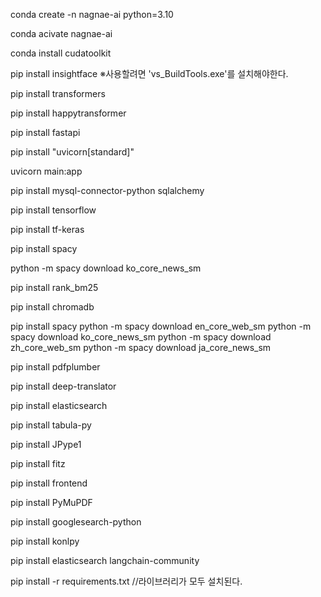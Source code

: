 conda create -n nagnae-ai python=3.10

conda acivate nagnae-ai

conda install cudatoolkit

pip install insightface
※사용할려면 'vs_BuildTools.exe'를 설치해야한다.

pip install transformers

pip install happytransformer

pip install fastapi

pip install "uvicorn[standard]"

uvicorn main:app

pip install mysql-connector-python sqlalchemy


pip install tensorflow

pip install tf-keras

pip install spacy

python -m spacy download ko_core_news_sm

pip install rank_bm25

pip install chromadb

pip install spacy
python -m spacy download en_core_web_sm
python -m spacy download ko_core_news_sm
python -m spacy download zh_core_web_sm
python -m spacy download ja_core_news_sm

pip install pdfplumber

pip install deep-translator

pip install elasticsearch

pip install tabula-py

pip install JPype1

pip install fitz

pip install frontend

pip install PyMuPDF

pip install googlesearch-python

pip install konlpy

pip install elasticsearch langchain-community















pip install -r requirements.txt //라이브러리가 모두 설치된다.